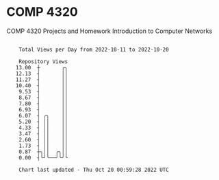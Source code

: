# COMP 4320
COMP 4320 Projects and Homework
Introduction to Computer Networks

```

    Total Views per Day from 2022-10-11 to 2022-10-20

    Repository Views
   13.00  ┼       ╭╮
   12.13  ┤       ││
   11.27  ┤       ││
   10.40  ┤       ││
    9.53  ┤       ││
    8.67  ┤       ││
    7.80  ┤       ││
    6.93  ┤       ││
    6.07  ┤ ╭╮    ││
    5.20  ┤ ││    ││
    4.33  ┤ ││    ││
    3.47  ┤ ││    ││
    2.60  ┤ ││    ││
    1.73  ┤ ││    ││
    0.87  ┼╮││  ╭╮││
    0.00  ┤╰╯╰──╯╰╯╰

    Chart last updated - Thu Oct 20 00:59:28 2022 UTC
    
```
